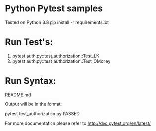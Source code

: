 Python Pytest samples
==============

Tested on Python 3.8
pip install -r requirements.txt

# Run Test's:
1) pytest auth.py::test_authorization::Test_LK
2) pytest auth.py::test_authorization::Test_OMoney

# Run Syntax:
README.md

Output will be in the format:

pytest test_authorization.py PASSED  

For more documentation please refer to http://doc.pytest.org/en/latest/